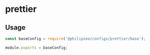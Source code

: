 # prettier

## Usage

```javascript
const baseConfig = require('@philipseo/configs/prettier/base');

module.exports = baseConfig;
```
